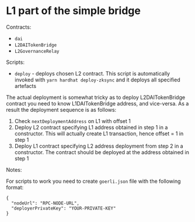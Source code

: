 # L1 part of the simple bridge

Contracts:

- `dai`
- `L2DAITokenBridge`
- `L2GovernanceRelay`

Scripts:

- `deploy` - deploys chosen L2 contract. This script is automatically invoked with `yarn hardhat deploy-zksync` and it deploys all specified artefacts

The actual deployment is somewhat tricky as to deploy L2DAITokenBridge contract you need to know L1DAITokenBridge address, and vice-versa. As a result
the deployment sequence is as follows:

1. Check `nextDeploymentAddress` on L1 with offset 1
2. Deploy L2 contract specifying L1 address obtained in step 1 in a constructor. This will actually create L1 transaction, hence offset = 1 in step 1
3. Deploy L1 contract specifying L2 address deployment from step 2 in a constructor. The contract should be deployed at the address obtained in step 1

Notes:

For scripts to work you need to create `goerli.json` file with the following format:

```
{
  "nodeUrl": "RPC-NODE-URL",
  "deployerPrivateKey": "YOUR-PRIVATE-KEY"
}
```

